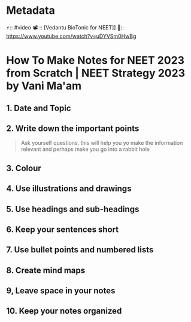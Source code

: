 # Metadata
⚡:: #video
📽 :: [Vedantu BioTonic for NEET]]
🔗:: https://www.youtube.com/watch?v=uDYVSm0HwBg
# How To Make Notes for NEET 2023 from Scratch | NEET Strategy 2023 by Vani Ma'am
## 1. Date and Topic 
## 2. Write down the important points
> Ask yourself questions, this will help you yo make the information relevant and perhaps make you go into a rabbit hole
## 3. Colour
## 4. Use illustrations and drawings
## 5. Use headings and sub-headings
## 6. Keep your sentences short
## 7. Use bullet points and numbered lists
## 8. Create mind maps
## 9, Leave space in your notes
## 10. Keep your notes organized
